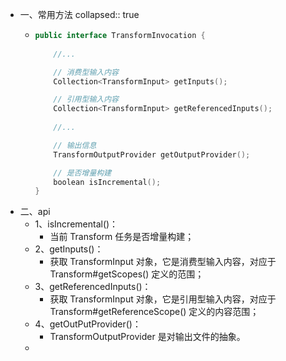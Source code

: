 - 一、常用方法
  collapsed:: true
	- ```kotlin
	  public interface TransformInvocation {
	  		
	      //...
	  
	      // 消费型输入内容
	      Collection<TransformInput> getInputs();
	  
	      // 引用型输入内容
	      Collection<TransformInput> getReferencedInputs();
	    
	      //...
	  
	      // 输出信息
	      TransformOutputProvider getOutputProvider();
	  
	      // 是否增量构建
	      boolean isIncremental();
	  }
	  
	  ```
- 二、api
	- 1、isIncremental()：
		- 当前 Transform 任务是否增量构建；
	- 2、getInputs()：
		- 获取 TransformInput 对象，它是消费型输入内容，对应于 Transform#getScopes() 定义的范围；
	- 3、getReferencedInputs()：
		- 获取 TransformInput 对象，它是引用型输入内容，对应于 Transform#getReferenceScope() 定义的内容范围；
	- 4、getOutPutProvider()：
		- TransformOutputProvider 是对输出文件的抽象。
	-